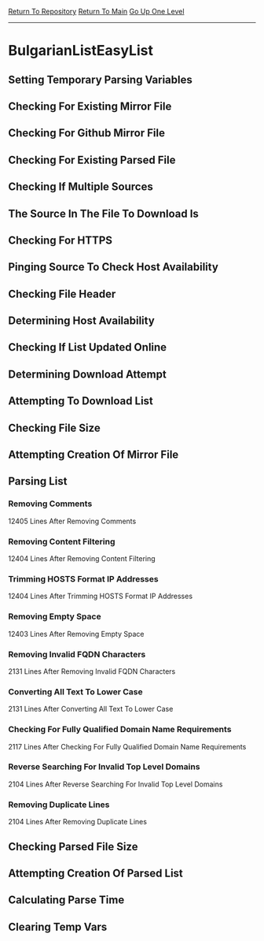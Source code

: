 [Return To Repository](https://github.com/deathbybandaid/piholeparser/)
[Return To Main](https://github.com/deathbybandaid/piholeparser/blob/master/RecentRunLogs/Mainlog.md)
[Go Up One Level](https://github.com/deathbybandaid/piholeparser/blob/master/RecentRunLogs/TopLevelScripts/30-Processing-Blacklists.md)
____________________________________
# BulgarianListEasyList
## Setting Temporary Parsing Variables
## Checking For Existing Mirror File
## Checking For Github Mirror File
## Checking For Existing Parsed File
## Checking If Multiple Sources
## The Source In The File To Download Is
## Checking For HTTPS
## Pinging Source To Check Host Availability
## Checking File Header
## Determining Host Availability
## Checking If List Updated Online
## Determining Download Attempt
## Attempting To Download List
## Checking File Size
## Attempting Creation Of Mirror File
## Parsing List
### Removing Comments
12405 Lines After Removing Comments
### Removing Content Filtering
12404 Lines After Removing Content Filtering
### Trimming HOSTS Format IP Addresses
12404 Lines After Trimming HOSTS Format IP Addresses
### Removing Empty Space
12403 Lines After Removing Empty Space
### Removing Invalid FQDN Characters
2131 Lines After Removing Invalid FQDN Characters
### Converting All Text To Lower Case
2131 Lines After Converting All Text To Lower Case
### Checking For Fully Qualified Domain Name Requirements
2117 Lines After Checking For Fully Qualified Domain Name Requirements
### Reverse Searching For Invalid Top Level Domains
2104 Lines After Reverse Searching For Invalid Top Level Domains
### Removing Duplicate Lines
2104 Lines After Removing Duplicate Lines
## Checking Parsed File Size
## Attempting Creation Of Parsed List
## Calculating Parse Time
## Clearing Temp Vars
